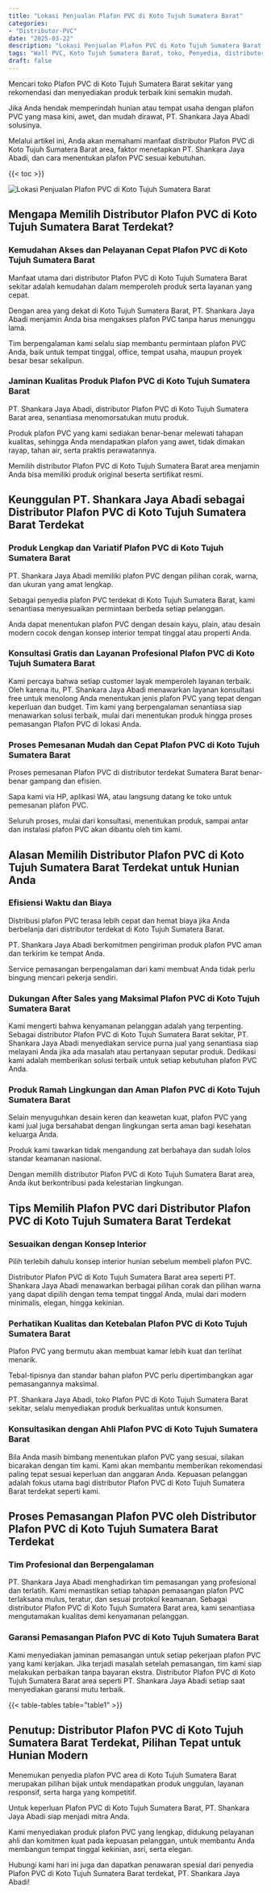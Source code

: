 ```yaml
---
title: "Lokasi Penjualan Plafon PVC di Koto Tujuh Sumatera Barat"
categories: 
- "Distributor-PVC"
date: "2025-03-22"
description: "Lokasi Penjualan Plafon PVC di Koto Tujuh Sumatera Barat bagi tempat tinggal, perkantoran, dan ritel. Produk berkualitas, pilihan motif, warna elegan, dengan layanan penempatan oleh teknisi profesional dan kepastian resmi!|Jasa penyediaan Plafon PVC di Koto Tujuh Sumatera Barat untuk kebutuhan tempat tinggal, perkantoran, atau ritel, dengan panel unggulan dan pemasangan oleh teknisi profesional dan garansi resmi.|Alternatif Plafon PVC di Koto Tujuh Sumatera Barat yang andal untuk tempat tinggal, office, serta ritel, bersama material terbaik dan penempatan oleh tim ahli dan jaminan resmi.|Penjualan Plafon PVC di Koto Tujuh Sumatera Barat untuk tempat tinggal, kantor, dan toko, dengan panel terbaik dan instalasi ditangani oleh tenaga ahli profesional, lengkap dengan kepastian resmi.}"
tags: "Wall PVC, Koto Tujuh Sumatera Barat, toko, Penyedia, distributor"
draft: false
---
```


Mencari toko Plafon PVC di Koto Tujuh Sumatera Barat sekitar yang rekomendasi dan menyediakan produk terbaik kini semakin mudah.

Jika Anda hendak memperindah hunian atau tempat usaha dengan plafon PVC yang masa kini, awet, dan mudah dirawat, PT. Shankara Jaya Abadi solusinya.

Melalui artikel ini, Anda akan memahami manfaat distributor Plafon PVC di Koto Tujuh Sumatera Barat area, faktor menetapkan PT. Shankara Jaya Abadi, dan cara menentukan plafon PVC sesuai kebutuhan.

{{< toc >}}

![Lokasi Penjualan Plafon PVC di Koto Tujuh Sumatera Barat](/images/Distributor-PVC/Lokasi-Penjualan-Plafon-PVC-di-Koto-Tujuh-Sumatera-Barat.png)


## Mengapa Memilih Distributor Plafon PVC di Koto Tujuh Sumatera Barat Terdekat?

### Kemudahan Akses dan Pelayanan Cepat Plafon PVC di Koto Tujuh Sumatera Barat

Manfaat utama dari distributor Plafon PVC di Koto Tujuh Sumatera Barat sekitar adalah kemudahan dalam memperoleh produk serta layanan yang cepat.

Dengan area yang dekat di Koto Tujuh Sumatera Barat, PT. Shankara Jaya Abadi menjamin Anda bisa mengakses plafon PVC tanpa harus menunggu lama.

Tim berpengalaman kami selalu siap membantu permintaan plafon PVC Anda, baik untuk tempat tinggal, office, tempat usaha, maupun proyek besar besar sekalipun.

### Jaminan Kualitas Produk Plafon PVC di Koto Tujuh Sumatera Barat

PT. Shankara Jaya Abadi, distributor Plafon PVC di Koto Tujuh Sumatera Barat area, senantiasa menomorsatukan mutu produk.

Produk plafon PVC yang kami sediakan benar-benar melewati tahapan kualitas, sehingga Anda mendapatkan plafon yang awet, tidak dimakan rayap, tahan air, serta praktis perawatannya.

Memilih distributor Plafon PVC di Koto Tujuh Sumatera Barat area menjamin Anda bisa memiliki produk original beserta sertifikat resmi.

## Keunggulan PT. Shankara Jaya Abadi sebagai Distributor Plafon PVC di Koto Tujuh Sumatera Barat Terdekat

### Produk Lengkap dan Variatif Plafon PVC di Koto Tujuh Sumatera Barat

PT. Shankara Jaya Abadi memiliki plafon PVC dengan pilihan corak, warna, dan ukuran yang amat lengkap.

Sebagai penyedia plafon PVC terdekat di Koto Tujuh Sumatera Barat, kami senantiasa menyesuaikan permintaan berbeda setiap pelanggan.

Anda dapat menentukan plafon PVC dengan desain kayu, plain, atau desain modern cocok dengan konsep interior tempat tinggal atau properti Anda.

### Konsultasi Gratis dan Layanan Profesional Plafon PVC di Koto Tujuh Sumatera Barat

Kami percaya bahwa setiap customer layak memperoleh layanan terbaik. Oleh karena itu, PT. Shankara Jaya Abadi menawarkan layanan konsultasi free untuk menolong Anda menentukan jenis plafon PVC yang tepat dengan keperluan dan budget. Tim kami yang berpengalaman senantiasa siap menawarkan solusi terbaik, mulai dari menentukan produk hingga proses pemasangan Plafon PVC di lokasi Anda.

### Proses Pemesanan Mudah dan Cepat Plafon PVC di Koto Tujuh Sumatera Barat

Proses pemesanan Plafon PVC di distributor terdekat Sumatera Barat benar-benar gampang dan efisien.

Sapa kami via HP, aplikasi WA, atau langsung datang ke toko untuk pemesanan plafon PVC.

Seluruh proses, mulai dari konsultasi, menentukan produk, sampai antar dan instalasi plafon PVC akan dibantu oleh tim kami.

## Alasan Memilih Distributor Plafon PVC di Koto Tujuh Sumatera Barat Terdekat untuk Hunian Anda

### Efisiensi Waktu dan Biaya

Distribusi plafon PVC terasa lebih cepat dan hemat biaya jika Anda berbelanja dari distributor terdekat di Koto Tujuh Sumatera Barat.

PT. Shankara Jaya Abadi berkomitmen pengiriman produk plafon PVC aman dan terkirim ke tempat Anda.

Service pemasangan berpengalaman dari kami membuat Anda tidak perlu bingung mencari pekerja sendiri.

### Dukungan After Sales yang Maksimal Plafon PVC di Koto Tujuh Sumatera Barat

Kami mengerti bahwa kenyamanan pelanggan adalah yang terpenting. Sebagai distributor Plafon PVC di Koto Tujuh Sumatera Barat sekitar, PT. Shankara Jaya Abadi menyediakan service purna jual yang senantiasa siap melayani Anda jika ada masalah atau pertanyaan seputar produk. Dedikasi kami adalah memberikan solusi terbaik untuk setiap kebutuhan plafon PVC Anda.

### Produk Ramah Lingkungan dan Aman Plafon PVC di Koto Tujuh Sumatera Barat

Selain menyuguhkan desain keren dan keawetan kuat, plafon PVC yang kami jual juga bersahabat dengan lingkungan serta aman bagi kesehatan keluarga Anda.

Produk kami tawarkan tidak mengandung zat berbahaya dan sudah lolos standar keamanan nasional.

Dengan memilih distributor Plafon PVC di Koto Tujuh Sumatera Barat area, Anda ikut berkontribusi pada kelestarian lingkungan.

## Tips Memilih Plafon PVC dari Distributor Plafon PVC di Koto Tujuh Sumatera Barat Terdekat

### Sesuaikan dengan Konsep Interior

Pilih terlebih dahulu konsep interior hunian sebelum membeli plafon PVC.

Distributor Plafon PVC di Koto Tujuh Sumatera Barat area seperti PT. Shankara Jaya Abadi menawarkan berbagai pilihan corak dan pilihan warna yang dapat dipilih dengan tema tempat tinggal Anda, mulai dari modern minimalis, elegan, hingga kekinian.

### Perhatikan Kualitas dan Ketebalan Plafon PVC di Koto Tujuh Sumatera Barat

Plafon PVC yang bermutu akan membuat kamar lebih kuat dan terlihat menarik.

Tebal-tipisnya dan standar bahan plafon PVC perlu dipertimbangkan agar pemasangannya maksimal.

PT. Shankara Jaya Abadi, toko Plafon PVC di Koto Tujuh Sumatera Barat sekitar, selalu menyediakan produk berkualitas untuk konsumen.

### Konsultasikan dengan Ahli Plafon PVC di Koto Tujuh Sumatera Barat

Bila Anda masih bimbang menentukan plafon PVC yang sesuai, silakan bicarakan dengan tim kami. Kami akan membantu memberikan rekomendasi paling tepat sesuai keperluan dan anggaran Anda. Kepuasan pelanggan adalah fokus utama bagi distributor Plafon PVC di Koto Tujuh Sumatera Barat terdekat seperti kami.

## Proses Pemasangan Plafon PVC oleh Distributor Plafon PVC di Koto Tujuh Sumatera Barat Terdekat

### Tim Profesional dan Berpengalaman

PT. Shankara Jaya Abadi menghadirkan tim pemasangan yang profesional dan terlatih. Kami memastikan setiap tahapan pemasangan plafon PVC terlaksana mulus, teratur, dan sesuai protokol keamanan. Sebagai distributor Plafon PVC di Koto Tujuh Sumatera Barat area, kami senantiasa mengutamakan kualitas demi kenyamanan pelanggan.

### Garansi Pemasangan Plafon PVC di Koto Tujuh Sumatera Barat

Kami menyediakan jaminan pemasangan untuk setiap pekerjaan plafon PVC yang kami kerjakan. Jika terjadi masalah setelah pemasangan, tim kami siap melakukan perbaikan tanpa bayaran ekstra. Distributor Plafon PVC di Koto Tujuh Sumatera Barat area seperti PT. Shankara Jaya Abadi setiap saat menyediakan garansi mutu terbaik.

{{< table-tables table="table1" >}}

## Penutup: Distributor Plafon PVC di Koto Tujuh Sumatera Barat Terdekat, Pilihan Tepat untuk Hunian Modern

Menemukan penyedia plafon PVC area di Koto Tujuh Sumatera Barat merupakan pilihan bijak untuk mendapatkan produk unggulan, layanan responsif, serta harga yang kompetitif.

Untuk keperluan Plafon PVC di Koto Tujuh Sumatera Barat, PT. Shankara Jaya Abadi siap menjadi mitra Anda.

Kami menyediakan produk plafon PVC yang lengkap, didukung pelayanan ahli dan komitmen kuat pada kepuasan pelanggan, untuk membantu Anda membangun tempat tinggal kekinian, asri, serta elegan.

Hubungi kami hari ini juga dan dapatkan penawaran spesial dari penyedia Plafon PVC di Koto Tujuh Sumatera Barat terdekat, PT. Shankara Jaya Abadi!